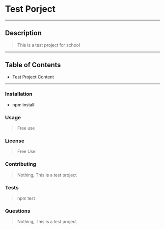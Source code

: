 
#  Test Porject
* * * 
## Description
>This is a test project for school
* * *
## Table of Contents
+ Test Project Content
* * *
### Installation
+ npm install
### Usage
> Free use
### License
> Free Use
### Contributing
> Nothing, This is a test project
### Tests
> npm test
### Questions
> Nothing, This is a test project
